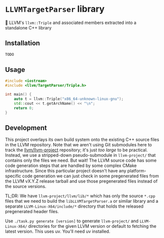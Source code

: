 # `LLVMTargetParser` library

🎯 LLVM's `llvm::Triple` and associated members extracted into a standalone C++ library

## Installation

```sh
TODO
```

## Usage

```cpp
#include <iostream>
#include <llvm/TargetParser/Triple.h>

int main() {
    auto t = llvm::Triple("x86_64-unknown-linux-gnu");
    std::cout << t.getArchName() << "\n";
    return 0;
}
```

## Development

This project overlays its own build system onto the existing C++ source files in the LLVM repository. Note that we aren't using Git submodules here to track the [llvm/llvm-project](https://github.com/llvm/llvm-project) repository; it's just _too large_ to be practical. Instead, we use a stripped-down pseudo-submodule in `llvm-project/` that contains only the files we need. But wait! The LLVM source code has some code generation steps that are handled by some complex CMake infrastructure. Since this particular project doesn't have any platform-specific code generation we can just check in some pregenerated files from the LLVM vX.Y.Z release tarball and use those pregenerated files instead of the source versions.

TL;DR: We have `llvm-project/llvm/lib/*` which has only the source `*.cpp` files that we need to build the `libLLVMTargetParser.a` or similar library and a separate `LLVM-Linux-X64/include/*` directory that holds the released pregenerated header files.

Use `./task.py generate [version]` to generate `llvm-project/` and `LLVM-Linux-X64/` directories for the given LLVM version or default to fetching the latest version. This uses uv. You'll need uv installed.
